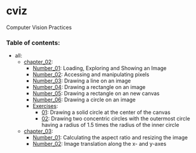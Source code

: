 # cviz
Computer Vision Practices


### Table of contents:

* all:
    * [chapter_02](/all/chapter_02):
        * [Number_01](/all/chapter_02/number_01.py): Loading, Exploring and Showing an Image
        * [Number_02](/all/chapter_02/number_02.py): Accessing and manipulating pixels
        * [Number_03](/all/chapter_02/number_03.py): Drawing a line on an image
        * [Number_04](/all/chapter_02/number_04.py): Drawing a rectangle on an image
        * [Number_05](/all/chapter_02/number_05.py): Drawing a rectangle on an new canvas
        * [Number_06](/all/chapter_02/number_06.py): Drawing a circle on an image
        * [Exercises](/all/chapter_02/exercises):
            * [01](/all/chapter_02/exercises/01.py): Drawing a solid circle at the center of the canvas
            * [02](/all/chapter_02/exercises/02.py): Drawing two concentric circles with the outermost circle having a radius of 1.5 times the radius of the inner circle
    * [chapter_03](/all/chapter_03):
        * [Number_01](/all/chapter_03/number_01.py): Calculating the aspect ratio and resizing the image
        * [Number_02](/all/chapter_03/number_02.py): Image translation along the x- and y-axes